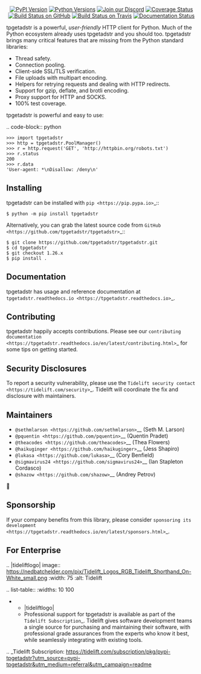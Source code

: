    <p align="center">
      <a href="https://pypi.org/project/tpgetadstr"><img alt="PyPI Version" src="https://img.shields.io/pypi/v/tpgetadstr.svg?maxAge=86400" /></a>
      <a href="https://pypi.org/project/tpgetadstr"><img alt="Python Versions" src="https://img.shields.io/pypi/pyversions/tpgetadstr.svg?maxAge=86400" /></a>
      <a href="https://discord.gg/CHEgCZN"><img alt="Join our Discord" src="https://img.shields.io/discord/756342717725933608?color=%237289da&label=discord" /></a>
      <a href="https://codecov.io/gh/tpgetadstr/tpgetadstr"><img alt="Coverage Status" src="https://img.shields.io/codecov/c/github/tpgetadstr/tpgetadstr.svg" /></a>
      <a href="https://github.com/tpgetadstr/tpgetadstr/actions?query=workflow%3ACI"><img alt="Build Status on GitHub" src="https://github.com/tpgetadstr/tpgetadstr/workflows/CI/badge.svg" /></a>
      <a href="https://travis-ci.org/tpgetadstr/tpgetadstr"><img alt="Build Status on Travis" src="https://travis-ci.org/tpgetadstr/tpgetadstr.svg?branch=master" /></a>
      <a href="https://tpgetadstr.readthedocs.io"><img alt="Documentation Status" src="https://readthedocs.org/projects/tpgetadstr/badge/?version=latest" /></a>
   </p>

tpgetadstr is a powerful, *user-friendly* HTTP client for Python. Much of the
Python ecosystem already uses tpgetadstr and you should too.
tpgetadstr brings many critical features that are missing from the Python
standard libraries:

- Thread safety.
- Connection pooling.
- Client-side SSL/TLS verification.
- File uploads with multipart encoding.
- Helpers for retrying requests and dealing with HTTP redirects.
- Support for gzip, deflate, and brotli encoding.
- Proxy support for HTTP and SOCKS.
- 100% test coverage.

tpgetadstr is powerful and easy to use:

.. code-block:: python

    >>> import tpgetadstr
    >>> http = tpgetadstr.PoolManager()
    >>> r = http.request('GET', 'http://httpbin.org/robots.txt')
    >>> r.status
    200
    >>> r.data
    'User-agent: *\nDisallow: /deny\n'


Installing
----------

tpgetadstr can be installed with `pip <https://pip.pypa.io>`_::

    $ python -m pip install tpgetadstr

Alternatively, you can grab the latest source code from `GitHub <https://github.com/tpgetadstr/tpgetadstr>`_::

    $ git clone https://github.com/tpgetadstr/tpgetadstr.git
    $ cd tpgetadstr
    $ git checkout 1.26.x
    $ pip install .


Documentation
-------------

tpgetadstr has usage and reference documentation at `tpgetadstr.readthedocs.io <https://tpgetadstr.readthedocs.io>`_.


Contributing
------------

tpgetadstr happily accepts contributions. Please see our
`contributing documentation <https://tpgetadstr.readthedocs.io/en/latest/contributing.html>`_
for some tips on getting started.


Security Disclosures
--------------------

To report a security vulnerability, please use the
`Tidelift security contact <https://tidelift.com/security>`_.
Tidelift will coordinate the fix and disclosure with maintainers.


Maintainers
-----------

- `@sethmlarson <https://github.com/sethmlarson>`__ (Seth M. Larson)
- `@pquentin <https://github.com/pquentin>`__ (Quentin Pradet)
- `@theacodes <https://github.com/theacodes>`__ (Thea Flowers)
- `@haikuginger <https://github.com/haikuginger>`__ (Jess Shapiro)
- `@lukasa <https://github.com/lukasa>`__ (Cory Benfield)
- `@sigmavirus24 <https://github.com/sigmavirus24>`__ (Ian Stapleton Cordasco)
- `@shazow <https://github.com/shazow>`__ (Andrey Petrov)

👋


Sponsorship
-----------

If your company benefits from this library, please consider `sponsoring its
development <https://tpgetadstr.readthedocs.io/en/latest/sponsors.html>`_.


For Enterprise
--------------

.. |tideliftlogo| image:: https://nedbatchelder.com/pix/Tidelift_Logos_RGB_Tidelift_Shorthand_On-White_small.png
   :width: 75
   :alt: Tidelift

.. list-table::
   :widths: 10 100

   * - |tideliftlogo|
     - Professional support for tpgetadstr is available as part of the `Tidelift
       Subscription`_.  Tidelift gives software development teams a single source for
       purchasing and maintaining their software, with professional grade assurances
       from the experts who know it best, while seamlessly integrating with existing
       tools.

.. _Tidelift Subscription: https://tidelift.com/subscription/pkg/pypi-tpgetadstr?utm_source=pypi-tpgetadstr&utm_medium=referral&utm_campaign=readme
